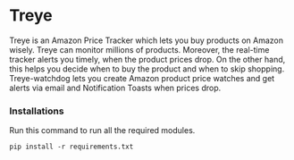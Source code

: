 # Treye
Treye is an Amazon Price Tracker which lets you buy products on
Amazon wisely. Treye can monitor millions of products.
Moreover, the real-time tracker alerts you timely, when the product
prices drop. On the other hand, this helps you decide when to buy the
product and when to skip shopping.
Treye-watchdog lets you create Amazon product price watches and get
alerts via email and Notification Toasts when prices drop.

### Installations
Run this command to run all the required modules.
```
pip install -r requirements.txt
```